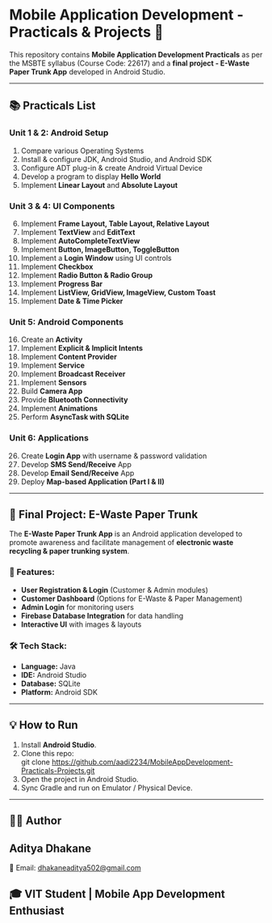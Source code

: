 # Mobile Application Development - Practicals & Projects 📱

This repository contains **Mobile Application Development Practicals** as per the MSBTE syllabus (Course Code: 22617) and a **final project - E-Waste Paper Trunk App** developed in Android Studio.

---

## 📚 Practicals List

### Unit 1 & 2: Android Setup
1. Compare various Operating Systems  
2. Install & configure JDK, Android Studio, and Android SDK  
3. Configure ADT plug-in & create Android Virtual Device  
4. Develop a program to display **Hello World**  
5. Implement **Linear Layout** and **Absolute Layout**  

### Unit 3 & 4: UI Components
6. Implement **Frame Layout, Table Layout, Relative Layout**  
7. Implement **TextView** and **EditText**  
8. Implement **AutoCompleteTextView**  
9. Implement **Button, ImageButton, ToggleButton**  
10. Implement a **Login Window** using UI controls  
11. Implement **Checkbox**  
12. Implement **Radio Button & Radio Group**  
13. Implement **Progress Bar**  
14. Implement **ListView, GridView, ImageView, Custom Toast**  
15. Implement **Date & Time Picker**  

### Unit 5: Android Components
16. Create an **Activity**  
17. Implement **Explicit & Implicit Intents**  
18. Implement **Content Provider**  
19. Implement **Service**  
20. Implement **Broadcast Receiver**  
21. Implement **Sensors**  
22. Build **Camera App**  
23. Provide **Bluetooth Connectivity**  
24. Implement **Animations**  
25. Perform **AsyncTask with SQLite**  

### Unit 6: Applications
26. Create **Login App** with username & password validation  
27. Develop **SMS Send/Receive** App  
28. Develop **Email Send/Receive** App  
29. Deploy **Map-based Application (Part I & II)**  

---

## 🚀 Final Project: E-Waste Paper Trunk

The **E-Waste Paper Trunk App** is an Android application developed to promote awareness and facilitate management of **electronic waste recycling & paper trunking system**.  

### 📌 Features:
- **User Registration & Login** (Customer & Admin modules)  
- **Customer Dashboard** (Options for E-Waste & Paper Management)  
- **Admin Login** for monitoring users  
- **Firebase Database Integration** for data handling  
- **Interactive UI** with images & layouts  

### 🛠 Tech Stack:
- **Language:** Java  
- **IDE:** Android Studio  
- **Database:** SQLite  
- **Platform:** Android SDK  

---

## 💡 How to Run
1. Install **Android Studio**.  
2. Clone this repo:  
   git clone https://github.com/aadi2234/MobileAppDevelopment-Practicals-Projects.git
3. Open the project in Android Studio.
4. Sync Gradle and run on Emulator / Physical Device.

---
## 👨‍💻 Author

## Aditya Dhakane
📧 Email: dhakaneaditya502@gmail.com 

🎓 VIT Student | Mobile App Development Enthusiast
---

